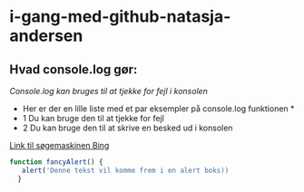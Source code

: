 # i-gang-med-github-natasja-andersen
## Hvad console.log gør:

*Console.log kan bruges til at tjekke for fejl i konsolen*

* Her er der en lille liste med et par eksempler på console.log funktionen * 
* 1 Du kan bruge den til at tjekke for fejl
* 2 Du kan bruge den til at skrive en besked ud i konsolen

[Link til søgemaskinen Bing](https://bing.com)

```javascript
function fancyAlert() {
   alert('Denne tekst vil komme frem i en alert boks))
  }
```
